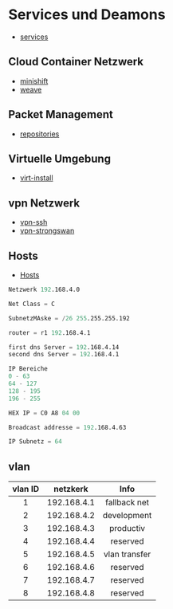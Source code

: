 # Services und Deamons

* [services](https://gitlab.com/tobkern1980/home-net4-environment/wikis/services)

## Cloud Container Netzwerk

* [minishift](../minishift)
* [weave](../docker-networking-weave-net-install-konfiguration)

## Packet Management

* [repositories](../repositories)

## Virtuelle Umgebung

* [virt-install](../virt-install)

## vpn Netzwerk

* [vpn-ssh](../vpn-ssh)
* [vpn-strongswan](../vpn-strongswan)

## Hosts

* [Hosts](../wikis/hosts)

```s
Netzwerk 192.168.4.0

Net Class = C

SubnetzMAske = /26 255.255.255.192

router = r1 192.168.4.1

first dns Server = 192.168.4.14
second dns Server = 192.168.4.1

IP Bereiche
0 - 63
64 - 127
128 - 195
196 - 255

HEX IP = C0 A8 04 00

Broadcast addresse = 192.168.4.63

IP Subnetz = 64
```

## vlan

| vlan ID |  netzkerk | Info |
| :---: | :---: | :---: |
| 1            | 192.168.4.1       | fallback net|
| 2            | 192.168.4.2       | development |
| 3            | 192.168.4.3       | productiv |
| 4            | 192.168.4.4       | reserved |
|      5       | 192.168.4.5       | vlan transfer |
|      6       | 192.168.4.6       | reserved |
|      7       | 192.168.4.7       | reserved |
|      8       | 192.168.4.8       | reserved |
